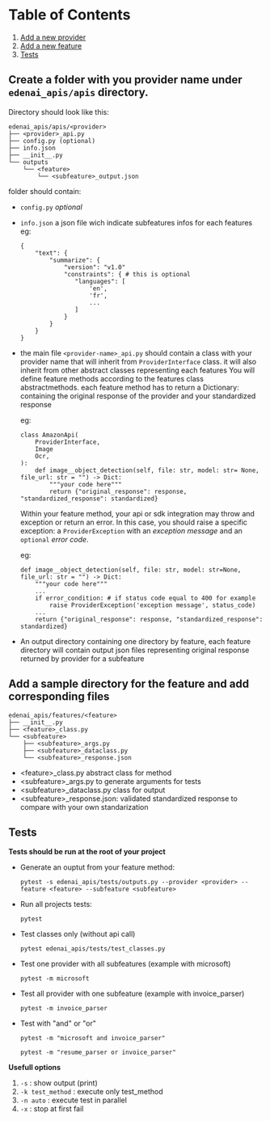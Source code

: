 
# Table of Contents
1.  [Add a new provider](#orga3ef4f7)
2.  [Add a new feature](#org97d5614)
3.  [Tests](#org3fd3a19)


<a id="orga3ef4f7"></a>

## Create a folder with you provider name under `edenai_apis/apis` directory.

Directory should look like this:

    edenai_apis/apis/<provider>
    ├── <provider>_api.py
    ├── config.py (optional)
    ├── info.json
    ├── __init__.py
    └── outputs
        └── <feature>
            └── <subfeature>_output.json

folder should contain:

-   `config.py` *optional*
-   `info.json`
    a json file wich indicate subfeatures infos for each features
    eg:
    
        {
            "text": {
                "summarize": {
                    "version": "v1.0"
                    "constraints": { # this is optional
                       "languages": [
                           'en',
                           'fr',
                           ...
                       ] 
                    }
                }
            }
        }
-   the main file `<provider-name>_api.py`
    should contain a class with your provider name that will inherit from `ProviderInterface` class.
    it will also inherit from other abstract classes representing each features
    You will define feature methods according to the features class abstractmethods.
    each feature method has to return a Dictionary:
    containing the original response of the provider and your standardized response
    
    eg:
    
        class AmazonApi(
            ProviderInterface,
            Image
            Ocr,
        ):
            def image__object_detection(self, file: str, model: str= None, file_url: str = "") -> Dict:
                """your code here"""
                return {"original_response": response, "standardized_response": standardized}

    Within your feature method, your api or sdk integration may throw and exception or return an error. In this case, you should raise a specific exception: a `ProviderException` with an *exception message* and an `optional` *error code*.

    eg:

        def image__object_detection(self, file: str, model: str=None, file_url: str = "") -> Dict:
            """your code here"""
            ...
            if error_condition: # if status code equal to 400 for example
                raise ProviderException('exception message', status_code)
            ...
            return {"original_response": response, "standardized_response": standardized}


-   An output directory containing one directory by feature, each feature directory will contain output json files representing original response returned by provider for a subfeature


<a id="org97d5614"></a>

## Add a sample directory for the feature and add corresponding files

    edenai_apis/features/<feature>
    ├── __init__.py
    ├── <feature>_class.py
    └── <subfeature>
        ├── <subfeature>_args.py
        ├── <subfeature>_dataclass.py
        └── <subfeature>_response.json

-   \<feature>_class.py abstract class for method
-   \<subfeature>_args.py to generate arguments for tests
-   \<subfeature>_dataclass.py class for output
-   \<subfeature>_response.json: validated standardized response to compare with your own standarization


<a id="org3fd3a19"></a>

## Tests

**Tests should be run at the root of your project**

-   Generate an ouptut from your feature method:
    
        pytest -s edenai_apis/tests/outputs.py --provider <provider> --feature <feature> --subfeature <subfeature>
-   Run all projects tests:
    
        pytest
-   Test classes only (without api call) 
    
        pytest edenai_apis/tests/test_classes.py
-   Test one provider with all subfeatures (example with microsoft) 
    
        pytest -m microsoft
-   Test all provider with one subfeature (example with invoice_parser) 
    
        pytest -m invoice_parser
-   Test with "and" or "or"
    
        pytest -m "microsoft and invoice_parser"
    
        pytest -m "resume_parser or invoice_parser"

**Usefull options**
1. `-s` : show output (print)
1. `-k test_method` : execute only test_method
1. `-n auto` : execute test in parallel
1. `-x` : stop at first fail

<a id="org0993329"></a>

